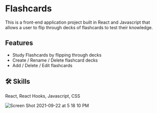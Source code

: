 
# Flashcards

This is a front-end application project built in React and Javascript that allows a user to flip through decks of flashcards to test their knowledge.




## Features

- Study Flashcards by flipping through decks
- Create / Rename / Delete flashcard decks
- Add / Delete / Edit flashcards

  
## 🛠 Skills
React, React Hooks, Javascript, CSS


![Screen Shot 2021-09-22 at 5 18 10 PM](https://user-images.githubusercontent.com/52841881/134438602-23a4e411-647b-4016-928c-fbb819d62fc8.png)
